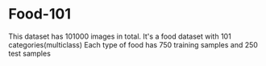 # Food-101
This dataset has 101000 images in total. It's a food dataset with 101 categories(multiclass)
Each type of food has 750 training samples and 250 test samples

